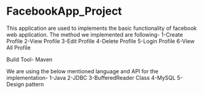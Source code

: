 # FacebookApp_Project
 
 This application are used to implements the basic functionality of facebook web application. The method we implemented are following-
1-Create Profile
2-View Profile
3-Edit Profile
4-Delete Profile 
5-Login Profile
6-View All Profile


Build Tool-
Maven


We are using the below mentioned language and API for the implementation-
1-Java
2-JDBC
3-BufferedReader Class
4-MySQL
5-Design pattern
